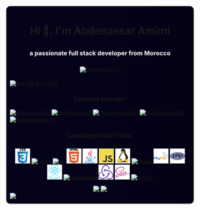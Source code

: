 <div style="background: linear-gradient(90deg, rgba(4,3,25,1) 49%, rgba(6,0,20,1) 100%);  padding: 10px; border-radius: 10px">
  <h1 align="center">
<b>Hi 👋, I'm Abdenassar Amimi</b>
</h1>
  <h3 align="center" style="padding: 10px 0; color: #fff">a passionate full stack developer from Morocco</h3>

  <p align="center">
  
  
   <img style="width: 150px;" src="https://komarev.com/ghpvc/?username=abdenassar01&label=Profile%20views&color=0e75b6&style=flat" alt="abdenassar01" /> 
   
   </p>
   <div style="width: 100vw; margin-top: 20px">
   <a href="https://www.buymeacoffee.com/abdenassar6" target="_blank"><img src="https://cdn.buymeacoffee.com/buttons/v2/default-green.png" alt="Buy Me A Coffee" style="height: 60px !important;width: 217px !important;" ></a>
   </div>  
<div
  <img style="border-radius: 10px" alt="abdenassar amimi" src="https://i.imgur.com/HKnz81P.png" />

  <h3 align="center">Connect with me:</h3>
  <p align="center">

  <a href="https://nassardev.me" target="blank"><img align="center" src="https://www.freeiconspng.com/thumbs/website-icon/website-icon-11.png" alt="abdenassar01" height="30" width="30" /></a>
  <a href="https://twitter.com/abdenassar01" target="blank"><img align="center" src="https://raw.githubusercontent.com/rahuldkjain/github-profile-readme-generator/master/src/images/icons/Social/twitter.svg" alt="abdenassar01" height="30" width="40" /></a>
  <a href="https://www.linkedin.com/in/abdenassar01/" target="blank"><img align="center" src="https://raw.githubusercontent.com/rahuldkjain/github-profile-readme-generator/master/src/images/icons/Social/linked-in-alt.svg" alt="@abdenassar01" height="30" width="40" /></a>
  <a href="https://fb.com/abdenassar01" target="blank"><img align="center" src="https://raw.githubusercontent.com/rahuldkjain/github-profile-readme-generator/master/src/images/icons/Social/facebook.svg" alt="@abdenassar01" height="30" width="40" /></a>
  <a href="https://instagram.com/abdenassar01" target="blank"><img align="center" src="https://raw.githubusercontent.com/rahuldkjain/github-profile-readme-generator/master/src/images/icons/Social/instagram.svg" alt="@abdenassar01" height="30" width="40" /></a>

  <h3 align="center">Languages and Tools:</h3>
  <p align="center" style="padding-top: 10px"> <a href="https://www.w3schools.com/css/" target="_blank" rel="noreferrer"> <img src="https://raw.githubusercontent.com/devicons/devicon/master/icons/css3/css3-original-wordmark.svg" alt="css3" width="40" height="40"/> </a> <a href="https://www.figma.com/" target="_blank" rel="noreferrer"> <img src="https://www.vectorlogo.zone/logos/figma/figma-icon.svg" alt="figma" width="40" height="40"/> </a> <a href="https://git-scm.com/" target="_blank" rel="noreferrer"> <img src="https://www.vectorlogo.zone/logos/git-scm/git-scm-icon.svg" alt="git" width="40" height="40"/> </a> <a href="https://www.w3.org/html/" target="_blank" rel="noreferrer"> <img src="https://raw.githubusercontent.com/devicons/devicon/master/icons/html5/html5-original-wordmark.svg" alt="html5" width="40" height="40"/> </a> <a href="https://www.java.com" target="_blank" rel="noreferrer"> <img src="https://raw.githubusercontent.com/devicons/devicon/master/icons/java/java-original.svg" alt="java" width="40" height="40"/> </a> <a href="https://developer.mozilla.org/en-US/docs/Web/JavaScript" target="_blank" rel="noreferrer"> <img src="https://raw.githubusercontent.com/devicons/devicon/master/icons/javascript/javascript-original.svg" alt="javascript" width="40" height="40"/> </a> <a href="https://www.linux.org/" target="_blank" rel="noreferrer"> <img src="https://raw.githubusercontent.com/devicons/devicon/master/icons/linux/linux-original.svg" alt="linux" width="40" height="40"/> </a> <a href="https://www.microsoft.com/en-us/sql-server" target="_blank" rel="noreferrer"> <img src="https://www.svgrepo.com/show/303229/microsoft-sql-server-logo.svg" alt="mssql" width="40" height="40"/> </a> <a href="https://www.mysql.com/" target="_blank" rel="noreferrer"> <img src="https://raw.githubusercontent.com/devicons/devicon/master/icons/mysql/mysql-original-wordmark.svg" alt="mysql" width="40" height="40"/> </a> <a href="https://www.php.net" target="_blank" rel="noreferrer"> <img src="https://raw.githubusercontent.com/devicons/devicon/master/icons/php/php-original.svg" alt="php" width="40" height="40"/> </a> <a href="https://reactjs.org/" target="_blank" rel="noreferrer"> <img src="https://raw.githubusercontent.com/devicons/devicon/master/icons/react/react-original-wordmark.svg" alt="react" width="40" height="40"/> </a> <a href="https://reactnative.dev/" target="_blank" rel="noreferrer"> <img src="https://reactnative.dev/img/header_logo.svg" alt="reactnative" width="40" height="40"/> </a> <a href="https://redux.js.org" target="_blank" rel="noreferrer"> <img src="https://raw.githubusercontent.com/devicons/devicon/master/icons/redux/redux-original.svg" alt="redux" width="40" height="40"/> </a> <a href="https://sass-lang.com" target="_blank" rel="noreferrer"> <img src="https://raw.githubusercontent.com/devicons/devicon/master/icons/sass/sass-original.svg" alt="sass" width="40" height="40"/> </a> <a href="https://spring.io/" target="_blank" rel="noreferrer"> <img src="https://www.vectorlogo.zone/logos/springio/springio-icon.svg" alt="spring" width="40" height="40"/> </a> </p>

  <div align="center">
    <a href="https://github.com/abdenassar01">
    <img height="160em" src="https://github-readme-stats.vercel.app/api?username=abdenassar01&theme=radical&show_icons=true"/>
    <img height="160em" src="https://github-readme-stats.vercel.app/api/top-langs/?username=abdenassar01&layout=compact&langs_count=7&theme=radical"/>
  </div>
    
  <div align="center">
      <!-- <img width="100%" src="https://github.com/abdenassar01/abdenassar01/blob/output/github-contribution-grid-snake.svg"/> -->
  </div>
  <img
  src="https://cr-skills-chart-widget.azurewebsites.net/api/api?username=abdenassar01"
/>
</div>


